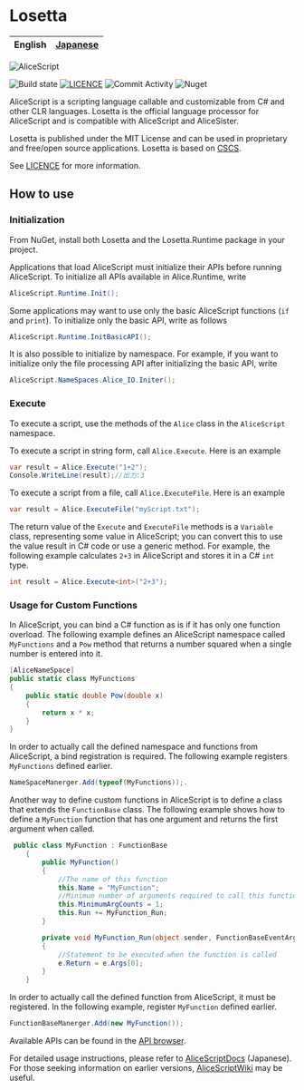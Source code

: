 ﻿# Losetta

|English|[Japanese](README-ja.md)|
|-|-|

![AliceScript](https://wsoft.ws/products/AliceScript.svg)

![Build state](https://github.com/WSOFT-Project/Losetta/actions/workflows/codeql.yml/badge.svg)
[![LICENCE](https://img.shields.io/github/license/WSOFT-Project/Losetta)](LICENCE.md)
![Commit Activity](https://img.shields.io/github/commit-activity/y/WSOFT-Project/Losetta)
![Nuget](https://img.shields.io/nuget/dt/Losetta)

AliceScript is a scripting language callable and customizable from C# and other CLR languages.
Losetta is the official language processor for AliceScript and is compatible with AliceScript and AliceSister.

Losetta is published under the MIT License and can be used in proprietary and free/open source applications. Losetta is based on [CSCS](https://github.com/vassilych/cscs).

See [LICENCE](/LICENSE.txt) for more information.

## How to use
### Initialization
From NuGet, install both Losetta and the Losetta.Runtime package in your project.

Applications that load AliceScript must initialize their APIs before running AliceScript.
To initialize all APIs available in Alice.Runtime, write

```cs
AliceScript.Runtime.Init();
```

Some applications may want to use only the basic AliceScript functions (`if` and `print`). To initialize only the basic API, write as follows

```cs
AliceScript.Runtime.InitBasicAPI();
```

It is also possible to initialize by namespace.
For example, if you want to initialize only the file processing API after initializing the basic API, write

```cs
AliceScript.NameSpaces.Alice_IO.Initer();
```

### Execute
To execute a script, use the methods of the `Alice` class in the `AliceScript` namespace.

To execute a script in string form, call `Alice.Execute`. Here is an example

```cs
var result = Alice.Execute("1+2");
Console.WriteLine(result);//出力:3
```

To execute a script from a file, call `Alice.ExecuteFile`. Here is an example

```cs
var result = Alice.ExecuteFile("myScript.txt");
```

The return value of the `Execute` and `ExecuteFile` methods is a `Variable` class, representing some value in AliceScript; you can convert this to use the value result in C# code or use a generic method. For example, the following example calculates `2+3` in AliceScript and stores it in a C# `int` type.

```cs
int result = Alice.Execute<int>("2+3");
```

### Usage for Custom Functions
In AliceScript, you can bind a C# function as is if it has only one function overload. The following example defines an AliceScript namespace called `MyFunctions` and a `Pow` method that returns a number squared when a single number is entered into it.

```cs
[AliceNameSpace]
public static class MyFunctions
{
    public static double Pow(double x)
    {
        return x * x;
    }
}
```

In order to actually call the defined namespace and functions from AliceScript, a bind registration is required. The following example registers ``MyFunctions`` defined earlier.

```cs
NameSpaceManerger.Add(typeof(MyFunctions));.
```

Another way to define custom functions in AliceScript is to define a class that extends the `FunctionBase` class.
The following example shows how to define a `MyFunction` function that has one argument and returns the first argument when called.

```cs
 public class MyFunction : FunctionBase
    {
        public MyFunction()
        {
            //The name of this function
            this.Name = "MyFunction";
            //Minimum number of arguments required to call this function
            this.MinimumArgCounts = 1;
            this.Run += MyFunction_Run;
        }

        private void MyFunction_Run(object sender, FunctionBaseEventArgs e)
        {
            //Statement to be executed when the function is called
            e.Return = e.Args[0];
        }
    }
```

In order to actually call the defined function from AliceScript, it must be registered. In the following example, register `MyFunction` defined earlier.

```cs
FunctionBaseManerger.Add(new MyFunction());
```

Available APIs can be found in the [API browser](https://docs.wsoft.ws/products/alice/api/).

For detailed usage instructions, please refer to [AliceScriptDocs](https://docs.wsoft.ws/products/alice) (Japanese). For those seeking information on earlier versions, [AliceScriptWiki](https://alice.wsoft.ws/) may be useful.